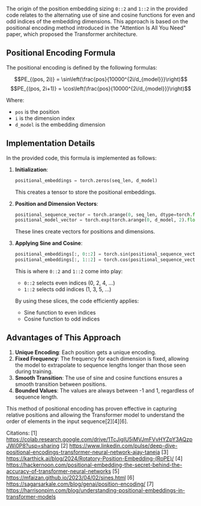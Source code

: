 The origin of the position embedding sizing `0::2` and `1::2` in the provided code relates to the alternating use of sine and cosine functions for even and odd indices of the embedding dimensions. This approach is based on the positional encoding method introduced in the "Attention Is All You Need" paper, which proposed the Transformer architecture.

## Positional Encoding Formula

The positional encoding is defined by the following formulas:

$$PE_{(pos, 2i)} = \sin\left(\frac{pos}{10000^{2i/d_{model}}}\right)$$
$$PE_{(pos, 2i+1)} = \cos\left(\frac{pos}{10000^{2i/d_{model}}}\right)$$

Where:
- `pos` is the position
- `i` is the dimension index
- `d_model` is the embedding dimension

## Implementation Details

In the provided code, this formula is implemented as follows:

1. **Initialization**: 
   ```python
   positional_embeddings = torch.zeros(seq_len, d_model)
   ```
   This creates a tensor to store the positional embeddings.

2. **Position and Dimension Vectors**:
   ```python
   positional_sequence_vector = torch.arange(0, seq_len, dtype=torch.float).unsqueeze(1)
   positional_model_vector = torch.exp(torch.arange(0, d_model, 2).float() * (-math.log(10000.0) / d_model))
   ```
   These lines create vectors for positions and dimensions.

3. **Applying Sine and Cosine**:
   ```python
   positional_embeddings[:, 0::2] = torch.sin(positional_sequence_vector * positional_model_vector)
   positional_embeddings[:, 1::2] = torch.cos(positional_sequence_vector * positional_model_vector)
   ```

   This is where `0::2` and `1::2` come into play:
   - `0::2` selects even indices (0, 2, 4, ...)
   - `1::2` selects odd indices (1, 3, 5, ...)

   By using these slices, the code efficiently applies:
   - Sine function to even indices
   - Cosine function to odd indices

## Advantages of This Approach

1. **Unique Encoding**: Each position gets a unique encoding.
2. **Fixed Frequency**: The frequency for each dimension is fixed, allowing the model to extrapolate to sequence lengths longer than those seen during training.
3. **Smooth Transition**: The use of sine and cosine functions ensures a smooth transition between positions.
4. **Bounded Values**: The values are always between -1 and 1, regardless of sequence length.

This method of positional encoding has proven effective in capturing relative positions and allowing the Transformer model to understand the order of elements in the input sequence[2][4][6].

Citations:
[1] https://colab.research.google.com/drive/1TcJigIU5iMVJmFVvHYZpY3AQzpJWi0P8?usp=sharing
[2] https://www.linkedin.com/pulse/deep-dive-positional-encodings-transformer-neural-network-ajay-taneja
[3] https://karthick.ai/blog/2024/Rotatory-Position-Embedding-(RoPE)/
[4] https://hackernoon.com/positional-embedding-the-secret-behind-the-accuracy-of-transformer-neural-networks
[5] https://mfaizan.github.io/2023/04/02/sines.html
[6] https://sagarsarkale.com/blog/genai/position-encoding/
[7] https://harrisonpim.com/blog/understanding-positional-embeddings-in-transformer-models
